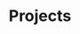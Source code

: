 ---
# # Listing view
# view: compact

# # Optional banner image (relative to `assets/media/` folder).
# banner:
#   caption: ''
#   image: ''

widget: pages
headless: true  # This file represents a page section.

# ... Put Your Section Options Here (title etc.) ...
title: Projects
subtitle: ''

# Position of this section on the page
weight: 2

content:
  # Filter content to display
  filters:
    # The folders to display content from
    folders:
      - project
    tag: ''
    category: ''
    publication_type: ''
    author: ''
    exclude_featured: false
    exclude_future: false
    exclude_past: false
  # Choose how many pages you would like to display (0 = all pages)
  count: 10
  # Choose how many pages you would like to offset by
  # Useful if you wish to show the first item in the Featured widget
  offset: 0
  # Field to sort by, such as Date or Title
  sort_by: 'Date'
  sort_ascending: false
  
design:
  # Choose a listing view
  view: compact
  # Choose how many columns the section has. Valid values: '1' or '2'.
  columns: '2'
---